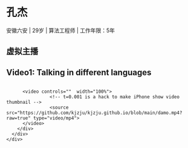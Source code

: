 # 孔杰
安徽六安 | 29岁 | 算法工程师 | 工作年限：5年
## 虚拟主播

<!-- Youtube video -->
<section class="hero is-small is-light">
  <div class="hero-body">
    <div class="container">
      <!-- Paper video. -->
      <h2 class="title is-3"><strong>Video1</strong>: Talking in different languages</h2>
      <div class="columns is-centered has-text-centered">
        <div class="column is-four-fifths">
          
          <video controls=""  width="100%">
                    <!-- t=0.001 is a hack to make iPhone show video thumbnail -->
                    <source src="https://github.com/kjzju/kjzju.github.io/blob/main/damo.mp4?raw=true" type="video/mp4">
          </video>
        </div>
      </div>
    </div>
  </div>
</section>
<!-- End youtube video

## 极速数字人
![](virtual_host_fast.mp4)

## 3D数字人捏脸

* [数组](https://mp.weixin.qq.com/s/YVbahU_0fzmyEX-JBvcnqQ)
* [稀疏数组](https://mp.weixin.qq.com/s/YYemaomm10HiKs9MoKHKIw)
* [链表（单链表、双链表、环形链表）](https://mp.weixin.qq.com/s/46ShChMslDGsV6xSObh5nQ)
* [栈](https://mp.weixin.qq.com/s/dfv4WM_-agLpygCuzqQUTA)
* [队列](https://mp.weixin.qq.com/s/64oTQJatNcBsfvrJKMQOWA)
* [树](https://mp.weixin.qq.com/s/Ui5p4RQRwEHv4a_HWeXJYQ)
* [二叉树](https://mp.weixin.qq.com/s/XkeEyUCCvQ_AtMLBUYTH0Q)
* [二叉查找树（BST）](https://mp.weixin.qq.com/s/6S8M6r-EY4IMF3UUvZ7_AA)
* [AVL树（平衡二叉树）](https://mp.weixin.qq.com/s/eeXi_11illdVqMnkse_mhQ)
* [B树](https://mp.weixin.qq.com/s/Cx03l-ezvYjAKrmedup-aQ)
* [散列表（哈希表）](https://mp.weixin.qq.com/s/oX28uyCbbaYQErT6RE-txg)

## 视频换脸

* [单例模式](https://mp.weixin.qq.com/s/bb2LhnCDUZfprHwLtAK18Q)
* [简单工厂模式](https://mp.weixin.qq.com/s/tS_m1_8E0wn24UNkHTXeug)
* [工厂方法模式](https://mp.weixin.qq.com/s/vGoPrfAUFIoe7MJKGhZ9WQ)
* [策略模式](https://mp.weixin.qq.com/s/FfhMIrD72vBWTGJe5yJzxw)

## 视频换天

![](sky.mp4)